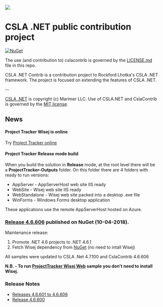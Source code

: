 ![](https://raw.github.com/MarimerLLC/csla/master/Support/Logos/csla%20win8_mid.png)

# CSLA .NET public contribution project

[![NuGet](https://img.shields.io/nuget/v/CslaContrib.svg)](https://www.nuget.org/packages/CslaContrib)

The use (and contribution to) cslacontrib is governed by the [LICENSE.md](https://github.com/MarimerLLC/cslacontrib/blob/master/LICENSE.md) file in this repo.

CSLA .NET Contrib is a contribution project to Rockford Lhotka's CSLA .NET framework. The project is focused on extending the features of CSLA .NET.

--

[CSLA .NET](http://www.cslanet.com) is copyright (c) Marimer LLC. Use of CSLA.NET and CslaContrib is governed by the [MIT license](https://github.com/MarimerLLC/cslacontrib/blob/master/LICENSE.md).

## News

#### Project Tracker Wisej is online
Try [Project Tracker online](http://projecttracker.ddns.net)

#### Project Tracker Release mode build
When you build the solution in __Release__ mode, at the root level there will be a __ProjectTracker-Outputs__ folder.
On this folder there are 4 folders with ready to run versions:
- AppServer - AppServerHost web site IIS ready
- WebSite - Wisej web site IIS ready
- WebStandalone - Wisej web site packed into a desktop .exe file
- WinForms - Windows Forms desktop application

These applications use the remote AppServerHost hosted on Azure.

### [Release 4.6.606](https://github.com/MarimerLLC/cslacontrib/releases/tag/v4.6.606) published on NuGet (10-04-2018).

Maintenance release:
1. Promote .NET 4.6 projects to .NET 4.6.1
2. Fetch Wisej dependency from [NuGet](https://www.nuget.org/packages/Wisej/) (no need to intall Wisej)

All samples were updated to CSLA .Net 4.7.100 and CslaContrib 4.6.606

__N.B. - To run [ProjectTracker Wisej Web](https://github.com/MarimerLLC/cslacontrib/tree/master/trunk/samples/ProjectTracker) sample you don't need to install Wisej.__

### Release Notes

- [Releases 4.6.601 to 4.6.606](Release_Notes_4.6.606.md)
- [Release 4.6.600](Release_Notes_4.6.600.md)
